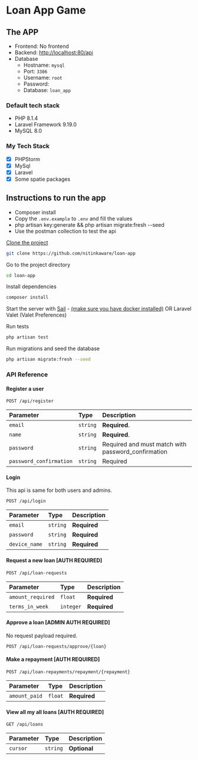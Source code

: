 # Loan App Game
## The APP

- Frontend: No frontend
- Backend: <http://localhost:80/api>
- Database
    - Hostname: `mysql`
    - Port: `3306`
    - Username: `root`
    - Password:
    - Database: `loan_app`

### Default tech stack

- PHP 8.1.4
- Laravel Framework 9.19.0
- MySQL 8.0

### My Tech Stack

- [X] PHPStorm
- [X] MySql
- [X] Laravel
- [X] Some spatie packages

## Instructions to run the app

- Composer install
- Copy the `.env.example` to `.env` and fill the values
- php artisan key:generate && php artisan migrate:fresh --seed
- Use the postman collection to test the api

[Clone the project](https://github.com/nitinkaware/loan-app)

```bash
git clone https://github.com/nitinkaware/loan-app
```

Go to the project directory

```bash
cd loan-app
```

Install dependencies

```bash
composer install
```

Start the server with [Sail](https://laravel.com/docs/master/sail#starting-and-stopping-sail) - [(make sure you have docker installed)](https://docs.docker.com/get-docker/) OR Laravel Valet (Valet Preferences)

Run tests
```bash
php artisan test
```

Run migrations and seed the database
```bash
php artisan migrate:fresh --seed
```

### API Reference

#### Register a user

```http
POST /api/register
```

| Parameter  | Type      | Description                                              |
| :--------  | :-------  | :-------------------------                               |
| `email`    | `string`   | **Required**.                          |
| `name`    | `string`   | **Required**.                    |
| `password` | `string` | Required and must match with password_confirmation |
| `password_confirmation` | `string` | Required  |

#### Login
This api is same for both users and admins.

```http
POST /api/login
```

| Parameter | Type     | Description   |
| :-------- | :------- | :------------ |
| `email`  | `string` | **Required** |
| `password`  | `string` | **Required** |
| `device_name`  | `string` | **Required** |

#### Request a new loan [AUTH REQUIRED]

```http
POST /api/loan-requests
```
| Parameter | Type     | Description   |
| :-------- | :------- | :------------ |
| `amount_required`  | `float` | **Required** |
| `terms_in_week`  | `integer` | **Required** |

#### Approve a loan [ADMIN AUTH REQUIRED]
No request payload required.

```http
POST /api/loan-requests/approve/{loan}
```

#### Make a repayment [AUTH REQUIRED]

```http
POST /api/loan-repayments/repayment/{repayment}
```
| Parameter | Type     | Description   |
| :-------- | :------- | :------------ |
| `amount_paid`  | `float` | **Required** |

#### View all my all loans [AUTH REQUIRED]

```http
GET /api/loans
```
| Parameter | Type     | Description   |
| :-------- | :------- | :------------ |
| `cursor`  | `string` | **Optional** |
